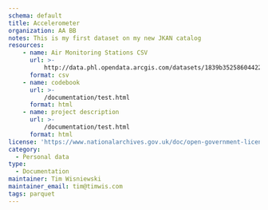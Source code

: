 ```yaml
---
schema: default
title: Accelerometer
organization: AA BB
notes: This is my first dataset on my new JKAN catalog
resources:
    - name: Air Monitoring Stations CSV
      url: >-
          http://data.phl.opendata.arcgis.com/datasets/1839b35258604422b0b520cbb668df0d_0.csv
      format: csv
    - name: codebook
      url: >-
          /documentation/test.html
      format: html
    - name: project description
      url: >-
          /documentation/test.html
      format: html
license: 'https://www.nationalarchives.gov.uk/doc/open-government-licence/version/3/'
category:
  - Personal data
type:
  - Documentation
maintainer: Tim Wisniewski
maintainer_email: tim@timwis.com
tags: parquet
---
```

